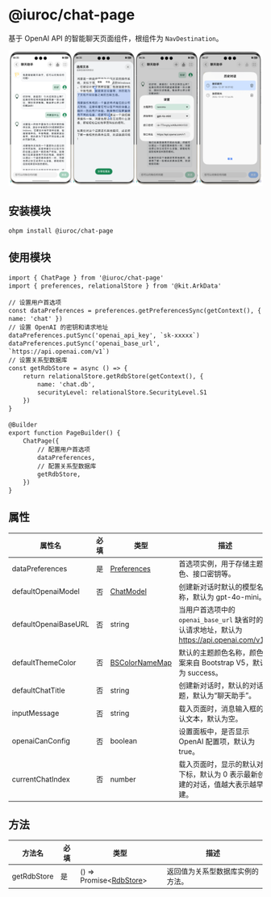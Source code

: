 # @iuroc/chat-page

基于 OpenAI API 的智能聊天页面组件，根组件为 `NavDestination`。

![](./image/01.png)

## 安装模块

```shell
ohpm install @iuroc/chat-page
```

## 使用模块

```extendtypescript
import { ChatPage } from '@iuroc/chat-page'
import { preferences, relationalStore } from '@kit.ArkData'

// 设置用户首选项
const dataPreferences = preferences.getPreferencesSync(getContext(), { name: 'chat' })
// 设置 OpenAI 的密钥和请求地址
dataPreferences.putSync('openai_api_key', `sk-xxxxx`)
dataPreferences.putSync('openai_base_url', `https://api.openai.com/v1`)
// 设置关系型数据库
const getRdbStore = async () => {
    return relationalStore.getRdbStore(getContext(), {
        name: 'chat.db',
        securityLevel: relationalStore.SecurityLevel.S1
    })
}

@Builder
export function PageBuilder() {
    ChatPage({
        // 配置用户首选项
        dataPreferences,
        // 配置关系型数据库
        getRdbStore,
    })
}
```

## 属性

| 属性名                  | 必填 | 类型                                                                                                                                   | 描述                                                                   |
|----------------------|----|--------------------------------------------------------------------------------------------------------------------------------------|----------------------------------------------------------------------|
| dataPreferences      | 是  | [Preferences](https://developer.huawei.com/consumer/cn/doc/harmonyos-references-V5/js-apis-data-preferences-V5#preferences)          | 首选项实例，用于存储主题色、接口密钥等。                                                 |
| defaultOpenaiModel   | 否  | [ChatModel](https://github.com/openai/openai-node/blob/fbd968576357e635e541a3475a67fb741f603292/src/resources/chat/chat.ts#L46)      | 创建新对话时默认的模型名称，默认为 gpt-4o-mini。                                       |
| defaultOpenaiBaseURL | 否  | string                                                                                                                               | 当用户首选项中的 `openai_base_url` 缺省时的默认请求地址，默认为 https://api.openai.com/v1。 |
| defaultThemeColor    | 否  | [BSColorNameMap](https://github.com/iuroc/ohpm-bootstrap5-color/blob/945f8da1d8a154ff0780e66123d30ecc31e0a967/library/Index.ets#L10) | 默认的主题颜色名称，颜色方案来自 Bootstrap V5，默认为 success。                           |
| defaultChatTitle     | 否  | string                                                                                                                               | 创建新对话时，默认的对话标题，默认为“聊天助手”。                                            |
| inputMessage         | 否  | string                                                                                                                               | 载入页面时，消息输入框的默认文本，默认为空。                                               |
| openaiCanConfig      | 否  | boolean                                                                                                                              | 设置面板中，是否显示 OpenAI 配置项，默认为 true。                                      |
| currentChatIndex     | 否  | number                                                                                                                               | 载入页面时，显示的默认对话下标，默认为 0 表示最新创建的对话，值越大表示越早创建。                           |

## 方法

| 方法名         | 必填 | 类型                                                                                                                                       | 描述               |
|-------------|----|------------------------------------------------------------------------------------------------------------------------------------------|------------------|
| getRdbStore | 是  | () => Promise<[RdbStore](https://developer.huawei.com/consumer/cn/doc/harmonyos-references-V5/js-apis-data-relationalstore-V5#rdbstore)> | 返回值为关系型数据库实例的方法。 |

